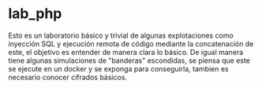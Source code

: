 # lab_php

Esto es un laboratorio básico y trivial de algunas explotaciones como inyección SQL y ejecución remota de código mediante la concatenación de este, el objetivo es entender de manera clara lo básico.
De igual manera tiene algunas simulaciones de "banderas" escondidas, se piensa que este se ejecute en un docker y se exponga para conseguirla, tambien es necesario conocer cifrados básicos.
